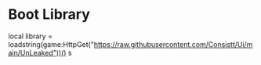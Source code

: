 # Boot Library
<!-- HTML code snippet in README.md -->
local library = loadstring(game:HttpGet("https://raw.githubusercontent.com/Consistt/Ui/main/UnLeaked"))()
 s
